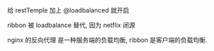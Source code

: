 给 restTemple 加上 @loadbalanced 就开启

ribbon 被 loadbalance 替代, 因为 netflix 闭源 

nginx 的反向代理 是一种服务端的负载均衡,
ribbon 是客户端的负载均衡.

## 



 